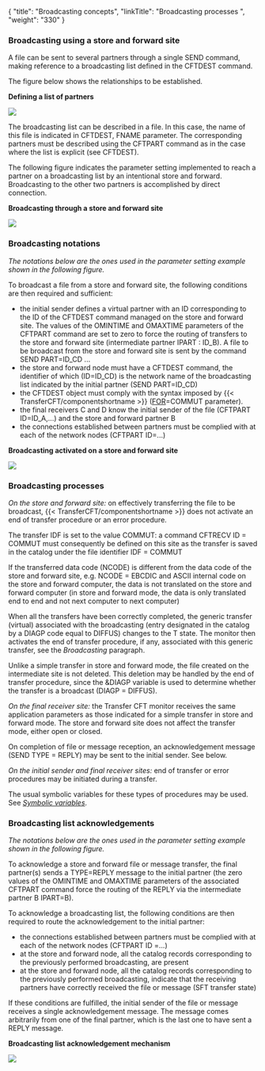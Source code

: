 {
    "title": "Broadcasting concepts",
    "linkTitle": "Broadcasting processes ",
    "weight": "330"
}<span id="Broadcasting_through_a_store_and_forward_site"></span>

### Broadcasting using a store and forward site

A file can be sent to several partners through
a single SEND command, making reference to a broadcasting list defined
in the CFTDEST command.

The figure below shows the relationships
to be established.

**Defining a list
of partners**

![](/Images/TransferCFT/Define_list_of_partner_SEND.gif)

The broadcasting list can be described in a file. In this case, the
name of this file is indicated in CFTDEST, FNAME parameter. The corresponding
partners must be described using the CFTPART command as in the case where
the list is explicit (see CFTDEST).

The following figure indicates the parameter
setting implemented to reach a partner on a broadcasting list by an intentional
store and forward. Broadcasting to the other two partners is accomplished
by direct connection.

**Broadcasting through
a store and forward site**

![](/Images/TransferCFT/Broadcast_thr_store_and_forward.gif)

<span id="Broadcasting_notations"></span>

### Broadcasting notations

*The notations
below are the ones used in the parameter setting example shown in the
following figure.*

To broadcast a file from a store and forward site, the following conditions
are then required and sufficient:

- the initial sender
    defines a virtual partner with an ID corresponding to the ID of the CFTDEST
    command managed on the store and forward site. The values of the OMINTIME
    and OMAXTIME parameters of the CFTPART command are set to zero to force
    the routing of transfers to the store and forward site (intermediate partner
    IPART : ID\_B). A file to be broadcast from the store and forward site
    is sent by the command SEND PART=ID\_CD ...
- the store and forward
    node must have a CFTDEST command, the identifier of which (ID=ID\_CD) is
    the network name of the broadcasting list indicated by the initial partner
    (SEND PART=ID\_CD)
- the CFTDEST object
    must comply with the syntax imposed by {{< TransferCFT/componentshortname >}} ([FOR](../../../../c_intro_userinterfaces/command_summary/parameter_intro/for)=COMMUT
    parameter).
- the final receivers
    C and D know the initial sender of the file (CFTPART ID=ID\_A,...) and
    the store and forward partner B
- the connections
    established between partners must be complied with at each of the network
    nodes (CFTPART ID=...)

**Broadcasting activated on a store and
forward site**

![](/Images/TransferCFT/Broadcast_activated_on_store_and_forward.gif)

<span id="Broadcasting_processes"></span>

### Broadcasting processes

*On the store and forward site:* on
effectively transferring the file to be broadcast, {{< TransferCFT/componentshortname  >}} does not
activate an end of transfer procedure or an error procedure.

The transfer IDF is set to the value COMMUT: a command CFTRECV ID =
COMMUT must consequently be defined on this site as the transfer is saved
in the catalog under the file identifier IDF = COMMUT

If the transferred data code (NCODE) is different from the data code
of the store and forward site, e.g. NCODE = EBCDIC and ASCII internal
code on the store and forward computer, the data is not translated on
the store and forward computer (in store and forward mode, the data is
only translated end to end and not next computer to next computer)

When all the transfers have been correctly completed, the generic transfer
(virtual) associated with the broadcasting (entry designated in the catalog
by a DIAGP code equal to DIFFUS) changes to the T state. The
monitor then activates the end of transfer procedure, if any, associated
with this generic transfer, see the *Broadcasting* paragraph.

Unlike a simple transfer in store and forward mode, the file created
on the intermediate site is not deleted. This deletion may be handled
by the end of transfer procedure, since the &DIAGP variable is used
to determine whether the transfer is a broadcast (DIAGP = DIFFUS).

*On the final receiver site:* the Transfer
CFT monitor receives the same application parameters as those indicated
for a simple transfer in store and forward mode. The store and forward
site does not affect the transfer mode, either open or closed.

On completion of file or message reception, an acknowledgement message
(SEND TYPE = REPLY) may be sent to the initial sender. See below.

*On the initial sender and final receiver
sites:* end of transfer or error procedures may be initiated during
a transfer.

The usual symbolic variables for these types of procedures may be used.
See *[Symbolic variables](../../../../c_intro_userinterfaces/command_summary/symbolic_variables)*.

<span id="Broadcasting_list_acknowledgement_"></span>

### Broadcasting list acknowledgements

*The notations
below are the ones used in the parameter setting example shown in the
following figure.*

To acknowledge a store and forward file or message transfer, the final
partner(s) sends a TYPE=REPLY message to the initial partner (the zero
values of the OMINTIME and OMAXTIME parameters of the associated CFTPART
command force the routing of the REPLY via the intermediate partner B
IPART=B).

To acknowledge a broadcasting list, the following conditions are then
required to route the acknowledgement to the initial partner:

- the connections
    established between partners must be complied with at each of the network
    nodes (CFTPART ID =...)
- at the store and
    forward node, all the catalog records corresponding to the previously
    performed broadcasting, are present
- at the store and
    forward node, all the catalog records corresponding to the previously
    performed broadcasting, indicate that the receiving partners have correctly
    received the file or message (SFT transfer state)

If these conditions are fulfilled, the initial sender of the file or
message receives a single acknowledgement message. The message comes arbitrarily
from one of the final partner, which is the last one to have sent a REPLY
message.

**Broadcasting list acknowledgement mechanism**

![](/Images/TransferCFT/Broadcast_ack_mechanism.gif)
